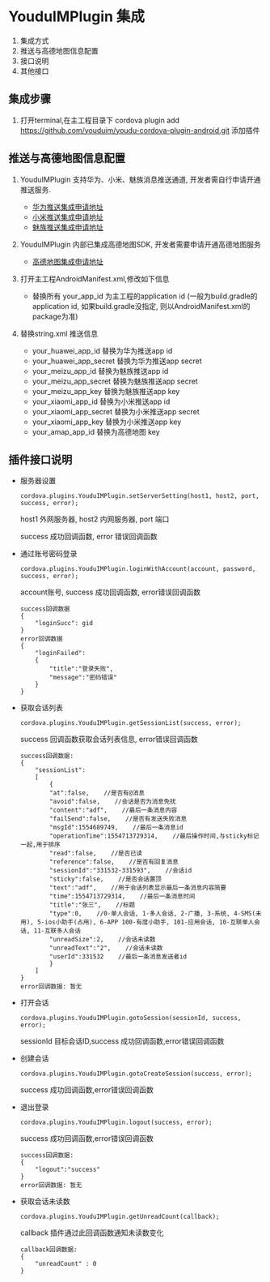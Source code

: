 # YouduIMPlugin 集成
1. 集成方式
2. 推送与高德地图信息配置
3. 接口说明
4. 其他接口


## 集成步骤


1. 打开terminal,在主工程目录下 cordova plugin add https://github.com/youduim/youdu-cordova-plugin-android.git 添加插件

## 推送与高德地图信息配置

1. YouduIMPlugin 支持华为、小米、魅族消息推送通道, 开发者需自行申请开通推送服务.

	- 	[华为推送集成申请地址](https://developer.huawei.com/consumer/cn/console#/appManage)
	- 	[小米推送集成申请地址](http://admin.xmpush.xiaomi.com/zh_CN/)
	- 	[魅族推送集成申请地址](http://push.meizu.com)
	
2. YouduIMPlugin 内部已集成高德地图SDK, 开发者需要申请开通高德地图服务
	- 	[高德地图集成申请地址](https://lbs.amap.com/dev/key/app)
	
3. 打开主工程AndroidManifest.xml,修改如下信息
	- 替换所有 your\_app\_id 为主工程的application id (一般为build.gradle的application id, 如果build.gradle没指定, 则以AndroidManifest.xml的package为准)
	
4. 替换string.xml 推送信息
	- 	your\_huawei\_app\_id 替换为华为推送app id
	- 	your\_huawei\_app\_secret 替换为华为推送app secret
	- 	your\_meizu\_app\_id 替换为魅族推送app id
	- 	your\_meizu\_app\_secret 替换为魅族推送app secret
	- 	your\_meizu\_app\_key 替换为魅族推送app key
	- 	your\_xiaomi\_app\_id 替换为小米推送app id
	- 	your\_xiaomi\_app\_secret 替换为小米推送app secret
	- 	your\_xiaomi\_app\_key 替换为小米推送app key
	- 	your\_amap\_app\_id 替换为高德地图 key

	
	

## 插件接口说明


- 服务器设置

	```
	cordova.plugins.YouduIMPlugin.setServerSetting(host1, host2, port, success, error);
	```
	host1 外网服务器, host2 内网服务器, port 端口

	success 成功回调函数, error 错误回调函数


-  通过账号密码登录 

	```
	cordova.plugins.YouduIMPlugin.loginWithAccount(account, password, success, error);	 
	```
	account账号, success 成功回调函数, error错误回调函数

	
	
	```
	success回调数据	
	{
		"loginSucc": gid
	}
	error回调数据
	{
		"loginFailed":
		{
			"title":"登录失败",
			"message":"密码错误"
		} 
	}
	```

- 获取会话列表

	```
	cordova.plugins.YouduIMPlugin.getSessionList(success, error);	
	```	
	success 回调函数获取会话列表信息, error错误回调函数
	
	```
	success回调数据:
	{
		"sessionList": 
		[
			{
			"at":false,    //是否有@消息
			"avoid":false,    //会话是否为消息免扰
			"content":"adf",    //最后一条消息内容 
			"failSend":false,    //是否有发送失败消息
			"msgId":1554689749,    //最后一条消息id
			"operationTime":1554713729314,    //最后操作时间,与sticky标记一起,用于排序
			"read":false,    //是否已读
			"reference":false,    //是否有回复消息
			"sessionId":"331532-331593",    //会话id
			"sticky":false,    //是否会话置顶
			"text":"adf",    //用于会话列表显示最后一条消息内容简要
			"time":1554713729314,    //最后一条消息时间
			"title":"张三",    //标题
			"type":0,    //0-单人会话, 1-多人会话, 2-广播, 3-系统, 4-SMS(未用), 5-ios小助手(占用), 6-APP 100-有度小助手, 101-应用会话, 10-互联单人会话, 11-互联多人会话
			"unreadSize":2,    //会话未读数
			"unreadText":"2",    //会话未读数
			"userId":331532    //最后一条消息发送者id
			}
		]
	}
	error回调数据: 暂无
	```


	
	

- 打开会话

	```
	cordova.plugins.YouduIMPlugin.gotoSession(sessionId, success, error); 
	```	
	
	sessionId 目标会话ID,success 成功回调函数,error错误回调函数



- 创建会话

	```
	cordova.plugins.YouduIMPlugin.gotoCreateSession(success, error); 
	```
	success 成功回调函数,error错误回调函数

- 退出登录
	
	```
	cordova.plugins.YouduIMPlugin.logout(success, error);
	```
	success 成功回调函数,error错误回调函数
		
	```
	success回调数据:
	{
		"logout":"success"
	} 
	error回调数据: 暂无
	```


- 获取会话未读数
	
	```
	cordova.plugins.YouduIMPlugin.getUnreadCount(callback); 
	```

	callback 插件通过此回调函数通知未读数变化
	
	```
	callback回调数据:
	{
		"unreadCount" : 0
	}
	```



